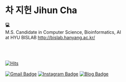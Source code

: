 # 차 지헌 Jihun Cha

<strong>💻</strong><br>
M.S. Candidate in Computer Science, Bioinformatics, AI<br>
at HYU BISLAB http://bislab.hanyang.ac.kr/
<br><br>

<br><br>
[![Hits](https://hits.seeyoufarm.com/api/count/incr/badge.svg?url=https%3A%2F%2Fwww.notion.so%2F0a35329add7b4c3091c1421744356f93&count_bg=%23B34AD5&title_bg=%23606060&icon=&icon_color=%23D58B8B&title=Visits&edge_flat=false)](https://hits.seeyoufarm.com)
<br><br>
[![Gmail Badge](https://img.shields.io/badge/Gmail-d14836?style=flat-square&logo=Gmail&logoColor=white&link=mailto:jjuhee0913@gmail.com)](mailto:oadalovelace@gmail.com)
[![Instagram Badge](https://img.shields.io/badge/-Instagram-dd2a7b?style=flat-square&logo=instagram&logoColor=white&link=https://www.instagram.com/do.the.chacha/)](https://www.instagram.com/do.the.chacha/) 
[![Blog Badge](http://img.shields.io/badge/-Blog-brightgreen?style=flat-square&logo=FF5722&link=https://chaatit.tistory.com/)](https://chaatit.tistory.com/)

